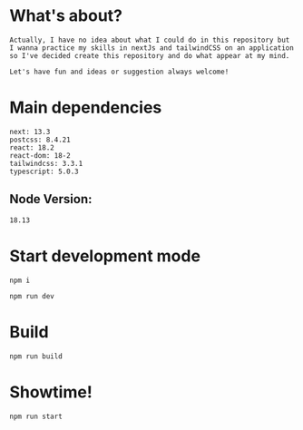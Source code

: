 # What's about? 

```
Actually, I have no idea about what I could do in this repository but I wanna practice my skills in nextJs and tailwindCSS on an application so I've decided create this repository and do what appear at my mind.

Let's have fun and ideas or suggestion always welcome!
```

# Main dependencies

```
next: 13.3
postcss: 8.4.21
react: 18.2
react-dom: 18-2
tailwindcss: 3.3.1
typescript: 5.0.3
```

## Node Version: 
```
18.13
````

# Start development mode

```
npm i

npm run dev
```

# Build

```
npm run build
```

# Showtime!
```
npm run start
```
